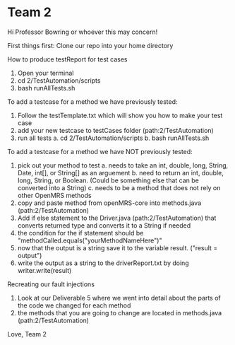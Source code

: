 # Team 2

Hi Professor Bowring or whoever this may concern! 

First things first:
Clone our repo into your home directory

How to produce testReport for test cases
1. Open your terminal
2. cd 2/TestAutomation/scripts
3. bash runAllTests.sh

To add a testcase for a method we have previously tested:
1. Follow the testTemplate.txt which will show you how to make your test case
2. add your new testcase to testCases folder (path:2/TestAutomation)
3. run all tests
	a. cd 2/TestAutomation/scripts
	b. bash runAllTests.sh

To add a testcase for a method we have NOT previously tested:
1. pick out your method to test
	a. needs to take an int, double, long, String, Date, int[], or String[] as an arguement
	b. need to return an int, double, long, String, or Boolean. (Could be something else that can be converted into a String)
	c. needs to be a method that does not rely on other OpenMRS methods
2. copy and paste method from openMRS-core into methods.java (path:2/TestAutomation)
3. Add if else statement to the Driver.java (path:2/TestAutomation) that converts returned type and converts it to a String if needed
4. the condition for the if statement should be "methodCalled.equals("yourMethodNameHere")"
5. now that the output is a string save it to the variable result. ("result = output")
6. write the output as a string to the driverReport.txt by doing writer.write(result)
 
Recreating our fault injections
1. Look at our Deliverable 5 where we went into detail about the parts of the code we changed for each method
2. the methods that you are going to change are located in methods.java (path:2/TestAutomation)

Love,
	Team 2 


